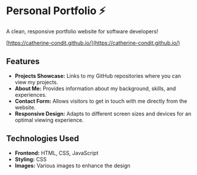 # Personal Portfolio ⚡

A clean, responsive portfolio website for software developers!

[https://catherine-condit.github.io/](https://catherine-condit.github.io/)

## Features

- **Projects Showcase:** Links to my GitHub repositories where you can view my projects.
- **About Me:** Provides information about my background, skills, and experiences.
- **Contact Form:** Allows visitors to get in touch with me directly from the website.
- **Responsive Design:** Adapts to different screen sizes and devices for an optimal viewing experience.

## Technologies Used

- **Frontend:** HTML, CSS, JavaScript
- **Styling:** CSS
- **Images:** Various images to enhance the design
